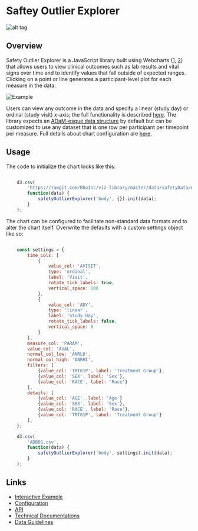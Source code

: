 # Saftey Outlier Explorer
![alt tag](https://user-images.githubusercontent.com/31038805/32173925-d40b050a-bd56-11e7-8750-1bc631296376.gif)

## Overview 
Safety Outlier Explorer is a JavaScript library built using Webcharts ([1](https://github.com/RhoInc/Webcharts), [2](https://github.com/RhoInc/webcharts-wrapper-boilerplate)) that allows users to view clinical outcomes such as lab results and vital signs over time and to identify values that fall outside of expected ranges. Clicking on a point or line generates a participant-level plot for each measure in the data:

![Example](https://github.com/RhoInc/safety-outlier-explorer/wiki/img/all-measures.PNG)

Users can view any outcome in the data and specify a linear (study day) or ordinal (study visit) x-axis; the full functionality is described [here](https://github.com/RhoInc/safety-outlier-explorer/wiki/Technical-Documentation).
The library expects an [ADaM-esque data structure](https://www.cdisc.org/system/files/members/standard/foundational/adam/analysis_data_model_v2.1.pdf) by default but can be customized to use any dataset that is one row per participant per timepoint per measure.
Full details about chart configuration are [here](https://github.com/RhoInc/safety-outlier-explorer/wiki/Configuration).

## Usage
The code to initialize the chart looks like this: 

```javascript

    d3.csv(
        'https://rawgit.com/RhoInc/viz-library/master/data/safetyData/ADBDS.csv',
        function(data) {
            safetyOutlierExplorer('body', {}).init(data);
        }
    );

```

The chart can be configured to facilitate non-standard data formats and to alter the chart itself. Overwrite the defaults with a custom settings object like so:

```javascript

    const settings = {
        time_cols: [
            {
                value_col: 'AVISIT',
                type: 'ordinal',
                label: 'Visit',
                rotate_tick_labels: true,
                vertical_space: 100
            },
            {
                value_col: 'ADY',
                type: 'linear',
                label: 'Study Day',
                rotate_tick_labels: false,
                vertical_space: 0
            }
        ],
        measure_col: 'PARAM',
        value_col: 'AVAL',
        normal_col_low: 'ANRLO',
        normal_col_high: 'ANRHI',
        filters: [
            {value_col: 'TRT01P', label: 'Treatment Group'},
            {value_col: 'SEX', label: 'Sex'},
            {value_col: 'RACE', label: 'Race'}
        ],
        details: [
            {value_col: 'AGE', label: 'Age'}
            {value_col: 'SEX', label: 'Sex'},
            {value_col: 'RACE', label: 'Race'},
            {value_col: 'TRT01P', label: 'Treatment Group'}
        ],
    };

    d3.csv(
        'ADBDS.csv',
        function(data) {
            safetyOutlierExplorer('body', settings).init(data);
        }
    );

```

## Links 
- [Interactive Example](https://rhoinc.github.io/safety-outlier-explorer/test-page/)
- [Configuration](https://github.com/RhoInc/safety-outlier-explorer/wiki/Configuration) 
- [API](https://github.com/RhoInc/safety-outlier-explorer/wiki/API)
- [Technical Documentations](https://github.com/RhoInc/safety-outlier-explorer/wiki/Technical-Documentation) 
- [Data Guidelines](https://github.com/RhoInc/safety-outlier-explorer/wiki/Data-Guidelines)
